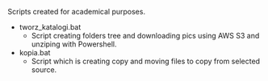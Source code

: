 Scripts created for academical purposes.

* tworz_katalogi.bat
    * Script creating folders tree and downloading pics using AWS S3 and unziping with Powershell.
* kopia.bat
    * Script which is creating copy and moving files to copy from selected source.
